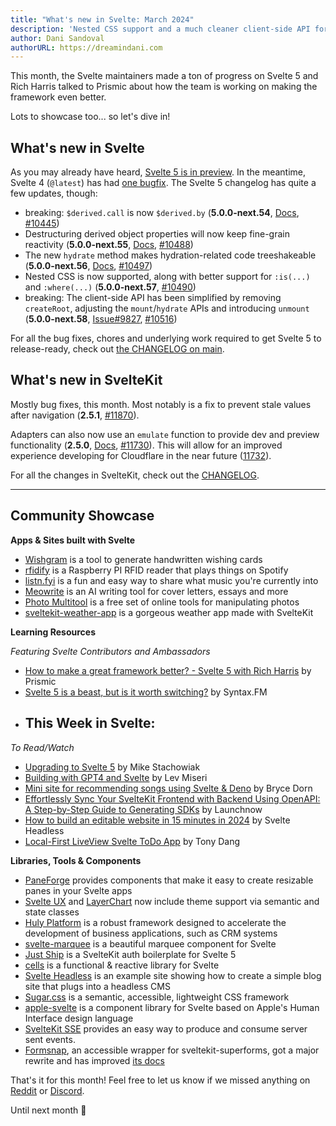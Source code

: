 ```yaml
---
title: "What's new in Svelte: March 2024"
description: 'Nested CSS support and a much cleaner client-side API for Svelte 5'
author: Dani Sandoval
authorURL: https://dreamindani.com
---
```


This month, the Svelte maintainers made a ton of progress on Svelte 5 and Rich Harris talked to Prismic about how the team is working on making the framework even better.

Lots to showcase too... so let's dive in!


## What's new in Svelte

As you may already have heard, [Svelte 5 is in preview](https://svelte-5-preview.vercel.app/docs/introduction). In the meantime, Svelte 4 (`@latest`) has had [one bugfix](https://github.com/sveltejs/svelte/blob/svelte-4/packages/svelte/CHANGELOG.md). The Svelte 5 changelog has quite a few updates, though:

- breaking: `$derived.call` is now `$derived.by` (**5.0.0-next.54**, [Docs](https://svelte-5-preview.vercel.app/docs/runes#$derived-by), [#10445](https://github.com/sveltejs/svelte/pull/10445))
- Destructuring derived object properties will now keep fine-grain reactivity (**5.0.0-next.55**, [Docs](https://svelte-5-preview.vercel.app/docs/runes#derived), [#10488](https://github.com/sveltejs/svelte/pull/10488))
- The new `hydrate` method makes hydration-related code treeshakeable (**5.0.0-next.56**, [Docs](https://svelte-5-preview.vercel.app/docs/functions#hydrate), [#10497](https://github.com/sveltejs/svelte/pull/10497))
- Nested CSS is now supported, along with better support for `:is(...)` and `:where(...)` (**5.0.0-next.57**, [#10490](https://github.com/sveltejs/svelte/pull/10490))
- breaking: The client-side API has been simplified by removing `createRoot`, adjusting the `mount`/`hydrate` APIs and introducing `unmount` (**5.0.0-next.58**, [Issue#9827](https://github.com/sveltejs/svelte/issues/9827), [#10516](https://github.com/sveltejs/svelte/pull/10497))

For all the bug fixes, chores and underlying work required to get Svelte 5 to release-ready, check out [the CHANGELOG on main](https://github.com/sveltejs/svelte/blob/main/packages/svelte/CHANGELOG.md).


## What's new in SvelteKit

Mostly bug fixes, this month. Most notably is a fix to prevent stale values after navigation (**2.5.1**, [#11870](https://github.com/sveltejs/kit/pull/11870)).

Adapters can also now use an `emulate` function to provide dev and preview functionality (**2.5.0**, [Docs](https://kit.svelte.dev/docs/writing-adapters), [#11730](https://github.com/sveltejs/kit/pull/11730)). This will allow for an improved experience developing for Cloudflare in the near future ([11732](https://github.com/sveltejs/kit/pull/11732)).

For all the changes in SvelteKit, check out the [CHANGELOG](https://github.com/sveltejs/kit/blob/main/packages/kit/CHANGELOG.md).


---

## Community Showcase

**Apps & Sites built with Svelte**

- [Wishgram](https://www.wishgram.xyz/) is a tool to generate handwritten wishing cards
- [rfidify](https://github.com/jonathanjameswilliams26/rfidify) is a Raspberry PI RFID reader that plays things on Spotify
- [listn.fyi](https://listn.fyi/) is a fun and easy way to share what music you're currently into
- [Meowrite](https://www.meowrite.com/) is an AI writing tool for cover letters, essays and more
- [Photo Multitool](https://www.photomultitool.com/) is a free set of online tools for manipulating photos
- [sveltekit-weather-app](https://github.com/maxjerry0107/sveltekit-weather-app) is a gorgeous weather app made with SvelteKit

**Learning Resources**

_Featuring Svelte Contributors and Ambassadors_
- [How to make a great framework better? - Svelte 5 with Rich Harris](https://www.youtube.com/watch?v=z7n17ajJpCo) by Prismic
- [Svelte 5 is a beast, but is it worth switching?](https://www.youtube.com/watch?v=KB6zkvYJqoE&lc=UgxFIaNKUG5as18CSzp4AaABAg) by Syntax.FM
- This Week in Svelte:
  - 

_To Read/Watch_

- [Upgrading to Svelte 5](https://gitcontext.com/blog/svelte-5-upgrade) by Mike Stachowiak
- [Building with GPT4 and Svelte](https://kvak.io/meoweler) by Lev Miseri
- [Mini site for recommending songs using Svelte & Deno](https://blog.bryce.io/mini-site-for-recommending-songs-using-svelte-deno) by Bryce Dorn
- [Effortlessly Sync Your SvelteKit Frontend with Backend Using OpenAPI: A Step-by-Step Guide to Generating SDKs](https://www.launchnow.pro/blog/sveltekit-openapi-sdk-generation) by Launchnow
- [How to build an editable website in 15 minutes in 2024](https://www.svelteheadless.com/how-to-build-an-editable-website-in-15-minutes-in-2024) by Svelte Headless
- [Local-First LiveView Svelte ToDo App](https://liveview-svelte-pwa.fly.dev/) by Tony Dang


**Libraries, Tools & Components**

- [PaneForge](https://github.com/svecosystem/paneforge) provides components that make it easy to create resizable panes in your Svelte apps
- [Svelte UX](https://svelte-ux.techniq.dev/) and [LayerChart](https://www.layerchart.com/) now include theme support via semantic and state classes
- [Huly Platform](https://github.com/hcengineering/platform) is a robust framework designed to accelerate the development of business applications, such as CRM systems
- [svelte-marquee](https://github.com/selemondev/svelte-marquee) is a beautiful marquee component for Svelte
- [Just Ship](https://github.com/ocluf/justship) is a SvelteKit auth boilerplate for Svelte 5
- [cells](https://github.com/okcontract/cells) is a functional & reactive library for Svelte
- [Svelte Headless](https://github.com/webuildsociety/svelte-headless) is an example site showing how to create a simple blog site that plugs into a headless CMS
- [Sugar.css](https://sugar-css.com/) is a semantic, accessible, lightweight CSS framework
- [apple-svelte](https://github.com/Carza-104/apple-svelte) is a component library for Svelte based on Apple's Human Interface design language
- [SvelteKit SSE](https://github.com/tncrazvan/sveltekit-sse) provides an easy way to produce and consume server sent events.
- [Formsnap](https://github.com/huntabyte/formsnap), an accessible wrapper for sveltekit-superforms, got a major rewrite and has improved [its docs](https://formsnap.dev)


That's it for this month! Feel free to let us know if we missed anything on [Reddit](https://www.reddit.com/r/sveltejs/) or [Discord](https://discord.gg/svelte).

Until next month 👋
